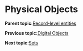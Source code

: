 # Physical Objects

**Parent topic:**[Record-level entities](../concepts/record_level_entities.md)

**Previous topic:**[Digital Objects](../concepts/record_level_digital_objects.md)

**Next topic:**[Sets](../concepts/record_level_sets.md)

